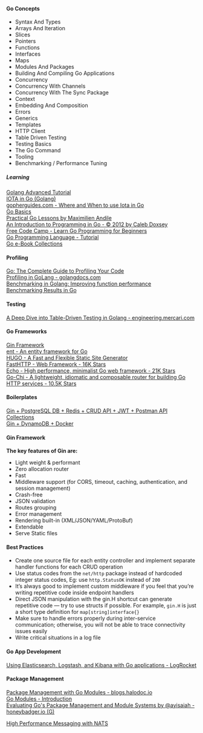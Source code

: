 #### Go Concepts
- Syntax And Types
- Arrays And Iteration
- Slices
- Pointers
- Functions
- Interfaces
- Maps
- Modules And Packages
- Building And Compiling Go Applications
- Concurrency
- Concurrency With Channels
- Concurrency With The Sync Package
- Context
- Embedding And Composition
- Errors
- Generics
- Templates
- HTTP Client
- Table Driven Testing
- Testing Basics
- The Go Command
- Tooling
- Benchmarking / Performance Tuning

##### Learning
[Golang Advanced Tutorial](https://golangbyexample.com/golang-comprehensive-tutorial/)  
[IOTA in Go (Golang)](https://golangbyexample.com/iota-in-golang/)  
[gopherguides.com - Where and When to use Iota in Go](https://www.gopherguides.com/articles/how-to-use-iota-in-golang)  
[Go Basics](https://www.howtocode.io/posts/go-basics-1-installing-go-on-a-mac)  
[Practical Go Lessons by Maximilien Andile](https://www.practical-go-lessons.com/)  
[An Introduction to Programming in Go - © 2012 by Caleb Doxsey](https://www.golang-book.com/books/intro)  
[Free Code Camp - Learn Go Programming for Beginners](https://www.youtube.com/watch?v=YS4e4q9oBaU)  
[Go Programming Language - Tutorial](https://www.golangprograms.com/go-language.html)  
[Go e-Book Collections](https://edu.anarcho-copy.org/Programming%20Languages/Go/)  

#### Profiling
[Go: The Complete Guide to Profiling Your Code](https://hackernoon.com/go-the-complete-guide-to-profiling-your-code-h51r3waz)  
[Profiling in GoLang - golangdocs.com](https://golangdocs.com/profiling-in-golang)  
[Benchmarking in Golang: Improving function performance](https://blog.logrocket.com/benchmarking-golang-improve-function-performance/)  
[Benchmarking Results in Go](https://www.mikenewswanger.com/posts/2018/benchmarking-in-go/)  

#### Testing
[A Deep Dive into Table-Driven Testing in Golang - engineering.mercari.com](https://engineering.mercari.com/en/blog/entry/20211221-a-deep-dive-into-table-driven-testing-in-golang/)  

#### Go Frameworks
[Gin Framework](https://github.com/gin-gonic/gin)  
[ent - An entity framework for Go](https://entgo.io/)  
[HUGO - A Fast and Flexible Static Site Generator](https://github.com/gohugoio/hugo)  
[FastHTTP - Web Framework - 16K Stars](https://github.com/valyala/fasthttp)  
[Echo - High performance, minimalist Go web framework - 21K Stars](https://echo.labstack.com/)  
[Go-Chi - A lightweight, idiomatic and composable router for building Go HTTP services - 10.5K Stars](https://github.com/go-chi/chi)  

#### Boilerplates
[Gin + PostgreSQL DB + Redis + CRUD API + JWT + Postman API Collections](https://github.com/Massad/gin-boilerplate)  
[Gin + DynamoDB + Docker](https://github.com/vsouza/go-gin-boilerplate)  

#### Gin Framework

**The key features of Gin are:**

- Light weight & performant
- Zero allocation router
- Fast
- Middleware support (for CORS, timeout, caching, authentication, and session management)
- Crash-free
- JSON validation
- Routes grouping
- Error management
- Rendering built-in (XML/JSON/YAML/ProtoBuf)
- Extendable
- Serve Static files

#### Best Practices
- Create one source file for each entity controller and implement separate handler functions for each CRUD operation
- Use status codes from the `net/http` package instead of hardcoded integer status codes, Eg: use `http.StatusOK` instead of `200`
- It’s always good to implement custom middleware if you feel that you’re writing repetitive code inside endpoint handlers
- Direct JSON manipulation with the gin.H shortcut can generate repetitive code — try to use structs if possible. For example, `gin.H` is just a short type definition for `map[string]interface{}`
- Make sure to handle errors properly during inter-service communication; otherwise, you will not be able to trace connectivity issues easily
- Write critical situations in a log file

#### Go App Development
[Using Elasticsearch, Logstash, and Kibana with Go applications - LogRocket](https://blog.logrocket.com/using-elasticsearch-logstash-and-kibana-with-go-applications/) 

#### Package Management
[Package Management with Go Modules - blogs.halodoc.io](https://blogs.halodoc.io/go-modules-implementation/)  
[Go Modules - Introduction](https://golang.org/ref/mod#introduction)  
[Evaluating Go's Package Management and Module Systems by @ayisaiah - honeybadger.io (G)](https://www.honeybadger.io/blog/golang-go-package-management/)  


[High Performance Messaging with NATS](https://medium.com/@syedrizwan161/high-performance-messaging-with-nats-1c261fae3778)  
